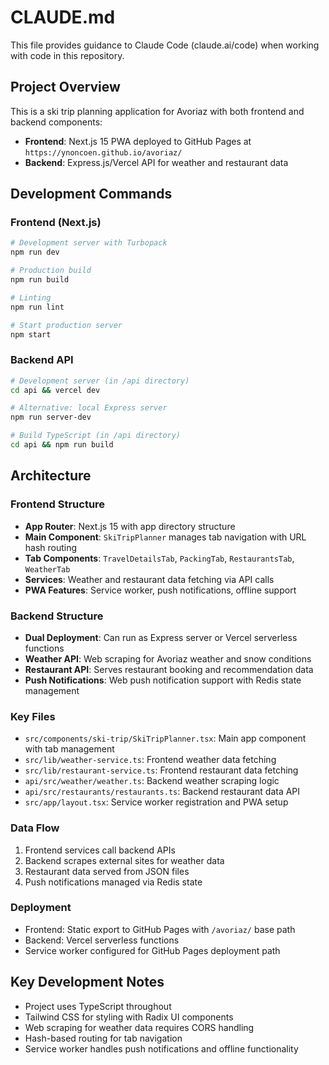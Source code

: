 # CLAUDE.md

This file provides guidance to Claude Code (claude.ai/code) when working with code in this repository.

## Project Overview

This is a ski trip planning application for Avoriaz with both frontend and backend components:
- **Frontend**: Next.js 15 PWA deployed to GitHub Pages at `https://ynoncoen.github.io/avoriaz/`
- **Backend**: Express.js/Vercel API for weather and restaurant data

## Development Commands

### Frontend (Next.js)
```bash
# Development server with Turbopack
npm run dev

# Production build
npm run build

# Linting
npm run lint

# Start production server
npm start
```

### Backend API
```bash
# Development server (in /api directory)
cd api && vercel dev

# Alternative: local Express server
npm run server-dev

# Build TypeScript (in /api directory)
cd api && npm run build
```

## Architecture

### Frontend Structure
- **App Router**: Next.js 15 with app directory structure
- **Main Component**: `SkiTripPlanner` manages tab navigation with URL hash routing
- **Tab Components**: `TravelDetailsTab`, `PackingTab`, `RestaurantsTab`, `WeatherTab`
- **Services**: Weather and restaurant data fetching via API calls
- **PWA Features**: Service worker, push notifications, offline support

### Backend Structure
- **Dual Deployment**: Can run as Express server or Vercel serverless functions
- **Weather API**: Web scraping for Avoriaz weather and snow conditions
- **Restaurant API**: Serves restaurant booking and recommendation data
- **Push Notifications**: Web push notification support with Redis state management

### Key Files
- `src/components/ski-trip/SkiTripPlanner.tsx`: Main app component with tab management
- `src/lib/weather-service.ts`: Frontend weather data fetching
- `src/lib/restaurant-service.ts`: Frontend restaurant data fetching
- `api/src/weather/weather.ts`: Backend weather scraping logic
- `api/src/restaurants/restaurants.ts`: Backend restaurant data API
- `src/app/layout.tsx`: Service worker registration and PWA setup

### Data Flow
1. Frontend services call backend APIs
2. Backend scrapes external sites for weather data
3. Restaurant data served from JSON files
4. Push notifications managed via Redis state

### Deployment
- Frontend: Static export to GitHub Pages with `/avoriaz/` base path
- Backend: Vercel serverless functions
- Service worker configured for GitHub Pages deployment path

## Key Development Notes

- Project uses TypeScript throughout
- Tailwind CSS for styling with Radix UI components
- Web scraping for weather data requires CORS handling
- Hash-based routing for tab navigation
- Service worker handles push notifications and offline functionality